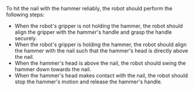 To hit the nail with the hammer reliably, the robot should perform the following steps:
- When the robot's gripper is not holding the hammer, the robot should align the gripper with the hammer's handle and grasp the handle securely.
- When the robot's gripper is holding the hammer, the robot should align the hammer with the nail such that the hammer's head is directly above the nail.
- When the hammer's head is above the nail, the robot should swing the hammer down towards the nail.
- When the hammer's head makes contact with the nail, the robot should stop the hammer's motion and release the hammer's handle.